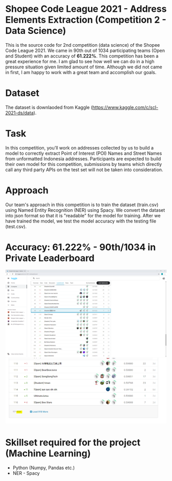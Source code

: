 # Shopee Code League 2021 - Address Elements Extraction (Competition 2 - Data Science)
This is the source code for 2nd competition (data science) of the Shopee Code League 2021. We came in 90th out of 1034 participating teams (Open and Student) with an accuracy of **61.222%**. This competition has been a great experience for me. I am glad to see how well we can do in a high pressure situation given limited amount of time. Although we did not came in first, I am happy to work with a great team and accomplish our goals.

# Dataset
The dataset is downlaoded from Kaggle (https://www.kaggle.com/c/scl-2021-ds/data).

# Task
In this competition, you’ll work on addresses collected by us to build a model to correctly extract
Point of Interest (POI) Names and Street Names from unformatted Indonesia addresses.
Participants are expected to build their own model for this competition, submissions by teams
which directly call any third party APIs on the test set will not be taken into consideration.

# Approach
Our team's approach in this competition is to train the dataset (train.csv) using Named Entity Recognition (NER) using Spacy. We convert the dataset into json format so that it is "readable" for the model for training. After we have trained the model, we test the model accuracy with the testing file (test.csv).

# Accuracy: 61.222% - 90th/1034 in Private Leaderboard
![Image of Private Leaderboard](https://github.com/victorjongsoon/shopee-code-league-2021-address-elements-extraction/blob/main/images/private-leaderboard.PNG)
![Image of Participating Teams in Private Leaderboard](https://github.com/victorjongsoon/shopee-code-league-2021-address-elements-extraction/blob/main/images/private-leaderboard-total.PNG)

# Skillset required for the project (Machine Learning)
* Python (Numpy, Pandas etc.)
* NER - Spacy
